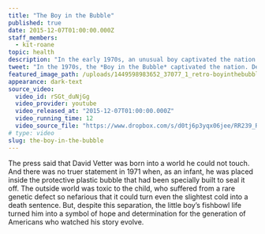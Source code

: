 ```yaml
---
title: "The Boy in the Bubble"
published: true
date: 2015-12-07T01:00:00.000Z
staff_members:
  - kit-roane
topic: health
description: "In the early 1970s, an unusual boy captivated the nation. Now, decades later, his story continues to unfold in remarkable ways."
tweet: "In the 1970s, the *Boy in the Bubble* captivated the nation. Decades later his story continues."
featured_image_path: /uploads/1449598983652_37077_1_retro-boyinthebubble.jpg
appearance: dark-text
source_video:
  video_id: rSGt_duNjGg
  video_provider: youtube
  video_released_at: "2015-12-07T01:00:00.000Z"
  video_running_time: 12
  video_source_file: "https://www.dropbox.com/s/d0tj6p3yqx06jee/RR239_RR_MASTER_12_04_2015_BUBBLE-H264_1080p.mov?dl=0"
# type: video
slug: the-boy-in-the-bubble
---
```


The press said that David Vetter was born into a world he could not touch. And there was no truer statement in 1971 when, as an infant, he was placed inside the protective plastic bubble that had been specially built to seal it off. The outside world was toxic to the child, who suffered from a rare genetic defect so nefarious that it could turn even the slightest cold into a death sentence. But, despite this separation, the little boy’s fishbowl life turned him into a symbol of hope and determination for the generation of Americans who watched his story evolve.

